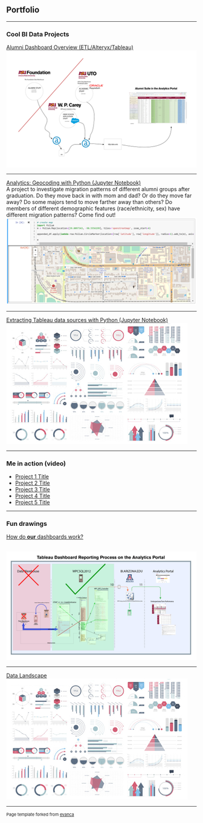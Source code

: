 ## Portfolio

---

### Cool BI Data Projects

[Alumni Dashboard Overview (ETL/Alteryx/Tableau)](/sample_page)
<br /><img src="images/ALUMNI_ETL overview.jpg?raw=true"/>

---
[Analytics: Geocoding with Python (Jupyter Notebook)](/pdf/sample_presentation.pdf)
<br />A project to investigate migration patterns of different alumni groups after graduation. Do they move back in with mom and dad? Or do they move far away? Do some majors tend to move farther away than others? Do members of different demographic features (race/ethnicity, sex) have different migration patterns? Come find out!
<br />
<img src="images/geocaching.png?raw=true"/>

---
[Extracting Tableau data sources with Python (Jupyter Notebook)](http://example.com/)
<br /><img src="images/dummy_thumbnail.jpg?raw=true"/>

---

### Me in action (video)

- [Project 1 Title](http://example.com/)
- [Project 2 Title](http://example.com/)
- [Project 3 Title](http://example.com/)
- [Project 4 Title](http://example.com/)
- [Project 5 Title](http://example.com/)

---

### Fun drawings
[How do <b>our</b> dashboards work?](/pdf/tableau_dashboard_reporting.pdf)

<br /><img src="images/tableau_dashboard_reporting.jpg?raw=true"/>

---
[Data Landscape](/pdf/sample_presentation.pdf)
<br /><img src="images/dummy_thumbnail.jpg?raw=true"/>

---
<p style="font-size:11px">Page template forked from <a href="https://github.com/evanca/quick-portfolio">evanca</a></p>
<!-- Remove above link if you don't want to attibute -->
